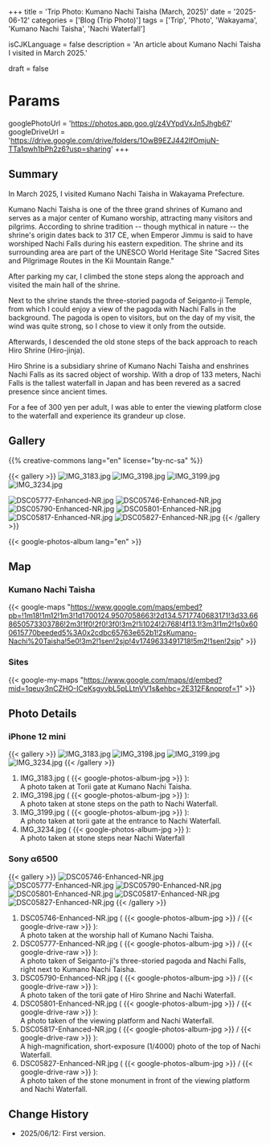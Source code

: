 +++
title = 'Trip Photo: Kumano Nachi Taisha (March, 2025)'
date = '2025-06-12'
categories = ['Blog (Trip Photo)']
tags = ['Trip', 'Photo', 'Wakayama', 'Kumano Nachi Taisha', 'Nachi Waterfall']

isCJKLanguage = false
description = 'An article about Kumano Nachi Taisha I visited in March 2025.'

draft = false

# Params
googlePhotoUrl = 'https://photos.app.goo.gl/z4VYpdVxJn5Jhgb67'
googleDriveUrl = 'https://drive.google.com/drive/folders/1OwB9EZJ442IfOmjuN-TTa1qwh1bPh2z6?usp=sharing'
+++


## Summary

In March 2025, I visited Kumano Nachi Taisha in Wakayama Prefecture.

Kumano Nachi Taisha is one of the three grand shrines of Kumano and serves as a
major center of Kumano worship, attracting many visitors and pilgrims.
According to shrine tradition -- though mythical in nature -- the shrine's
origin dates back to 317 CE, when Emperor Jimmu is said to have worshiped Nachi
Falls during his eastern expedition.
The shrine and its surrounding area are part of the UNESCO World Heritage Site
"Sacred Sites and Pilgrimage Routes in the Kii Mountain Range."

After parking my car, I climbed the stone steps along the approach and visited
the main hall of the shrine.

Next to the shrine stands the three-storied pagoda of Seiganto-ji Temple, from
which I could enjoy a view of the pagoda with Nachi Falls in the background.
The pagoda is open to visitors, but on the day of my visit, the wind was quite
strong, so I chose to view it only from the outside.

Afterwards, I descended the old stone steps of the back approach to reach Hiro
Shrine (Hiro-jinja).

Hiro Shrine is a subsidiary shrine of Kumano Nachi Taisha and enshrines Nachi
Falls as its sacred object of worship.
With a drop of 133 meters, Nachi Falls is the tallest waterfall in Japan and
has been revered as a sacred presence since ancient times.

For a fee of 300 yen per adult, I was able to enter the viewing platform close
to the waterfall and experience its grandeur up close.


## Gallery

{{% creative-commons lang="en" license="by-nc-sa" %}}

{{< gallery >}}
<img src="IMG_3183.jpg" alt="IMG_3183.jpg" class="grid-w100" />
<img src="IMG_3198.jpg" alt="IMG_3198.jpg" class="grid-w33" />
<img src="IMG_3199.jpg" alt="IMG_3199.jpg" class="grid-w33" />
<img src="IMG_3234.jpg" alt="IMG_3234.jpg" class="grid-w33" />

<img src="DSC05777-Enhanced-NR.jpg" alt="DSC05777-Enhanced-NR.jpg" class="grid-w50" />
<img src="DSC05746-Enhanced-NR.jpg" alt="DSC05746-Enhanced-NR.jpg" class="grid-w50" />
<img src="DSC05790-Enhanced-NR.jpg" alt="DSC05790-Enhanced-NR.jpg" class="grid-w25" />
<img src="DSC05801-Enhanced-NR.jpg" alt="DSC05801-Enhanced-NR.jpg" class="grid-w25" />
<img src="DSC05817-Enhanced-NR.jpg" alt="DSC05817-Enhanced-NR.jpg" class="grid-w25" />
<img src="DSC05827-Enhanced-NR.jpg" alt="DSC05827-Enhanced-NR.jpg" class="grid-w25" />
{{< /gallery >}}

{{< google-photos-album lang="en" >}}


## Map

### Kumano Nachi Taisha

{{< google-maps "https://www.google.com/maps/embed?pb=!1m18!1m12!1m3!1d1700124.9507058663!2d134.5717740683171!3d33.668650573303786!2m3!1f0!2f0!3f0!3m2!1i1024!2i768!4f13.1!3m3!1m2!1s0x600615770beeded5%3A0x2cdbc65763e652b1!2sKumano-Nachi%20Taisha!5e0!3m2!1sen!2sjp!4v1749633491718!5m2!1sen!2sjp" >}}


### Sites

{{< google-my-maps "https://www.google.com/maps/d/embed?mid=1qeuy3nCZHO-ICeKsgyvbL5pLLtnVV1s&ehbc=2E312F&noprof=1" >}}


## Photo Details

### iPhone 12 mini

{{< gallery >}}
<img src="IMG_3183.jpg" alt="IMG_3183.jpg" class="grid-w25" />
<img src="IMG_3198.jpg" alt="IMG_3198.jpg" class="grid-w25" />
<img src="IMG_3199.jpg" alt="IMG_3199.jpg" class="grid-w25" />
<img src="IMG_3234.jpg" alt="IMG_3234.jpg" class="grid-w25" />
{{< /gallery >}}

1. IMG\_3183.jpg ( {{< google-photos-album-jpg >}} ):  
    A photo taken at Torii gate at Kumano Nachi Taisha.
1. IMG\_3198.jpg ( {{< google-photos-album-jpg >}} ):  
    A photo taken at stone steps on the path to Nachi Waterfall.
1. IMG\_3199.jpg ( {{< google-photos-album-jpg >}} ):  
    A photo taken at torii gate at the entrance to Nachi Waterfall.
1. IMG\_3234.jpg ( {{< google-photos-album-jpg >}} ):  
    A photo taken at stone steps near Nachi Waterfall


### Sony α6500

{{< gallery >}}
<img src="DSC05746-Enhanced-NR.jpg" alt="DSC05746-Enhanced-NR.jpg" class="grid-w50" />
<img src="DSC05777-Enhanced-NR.jpg" alt="DSC05777-Enhanced-NR.jpg" class="grid-w50" />
<img src="DSC05790-Enhanced-NR.jpg" alt="DSC05790-Enhanced-NR.jpg" class="grid-w25" />
<img src="DSC05801-Enhanced-NR.jpg" alt="DSC05801-Enhanced-NR.jpg" class="grid-w25" />
<img src="DSC05817-Enhanced-NR.jpg" alt="DSC05817-Enhanced-NR.jpg" class="grid-w25" />
<img src="DSC05827-Enhanced-NR.jpg" alt="DSC05827-Enhanced-NR.jpg" class="grid-w25" />
{{< /gallery >}}

1. DSC05746-Enhanced-NR.jpg ( {{< google-photos-album-jpg >}} / {{< google-drive-raw >}} ):  
    A photo taken at the worship hall of Kumano Nachi Taisha.
1. DSC05777-Enhanced-NR.jpg ( {{< google-photos-album-jpg >}} / {{< google-drive-raw >}} ):  
    A photo taken of Seiganto-ji's three-storied pagoda and Nachi Falls, right next to Kumano Nachi Taisha.
1. DSC05790-Enhanced-NR.jpg ( {{< google-photos-album-jpg >}} / {{< google-drive-raw >}} ):  
    A photo taken of the torii gate of Hiro Shrine and Nachi Waterfall.
1. DSC05801-Enhanced-NR.jpg ( {{< google-photos-album-jpg >}} / {{< google-drive-raw >}} ):  
    A photo taken of the viewing platform and Nachi Waterfall.
1. DSC05817-Enhanced-NR.jpg ( {{< google-photos-album-jpg >}} / {{< google-drive-raw >}} ):  
    A high-magnification, short-exposure (1/4000) photo of the top of Nachi Waterfall.
1. DSC05827-Enhanced-NR.jpg ( {{< google-photos-album-jpg >}} / {{< google-drive-raw >}} ):  
    A photo taken of the stone monument in front of the viewing platform and Nachi Waterfall.


## Change History

- 2025/06/12: First version.



